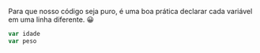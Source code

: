 Para que nosso código seja puro, é uma boa prática declarar cada variável em uma linha diferente. :grinning:

```javascript
var idade
var peso
```
